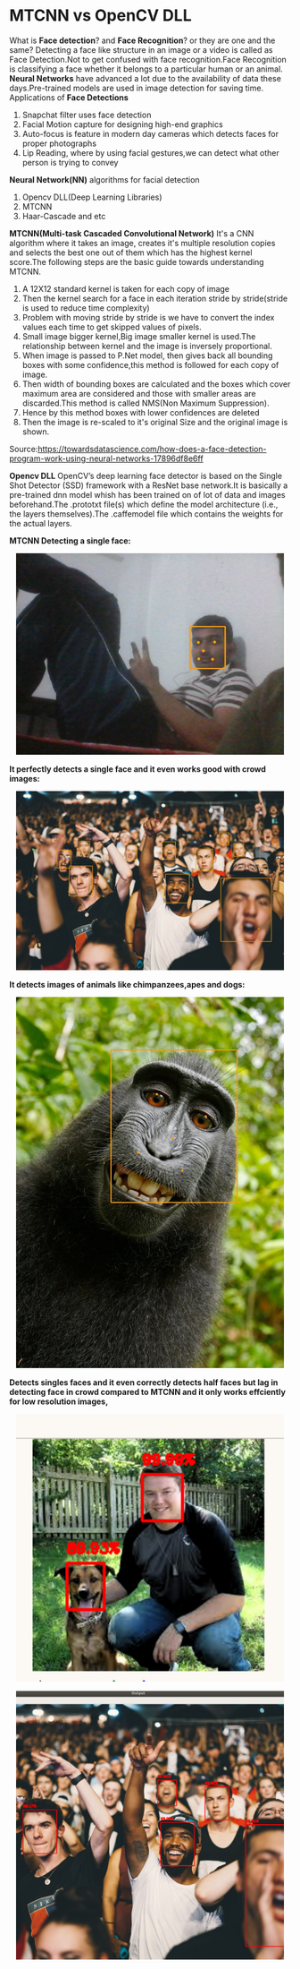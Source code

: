 # MTCNN vs OpenCV DLL


 What is **Face detection**? and **Face Recognition**? or they are one and the same?
            Detecting a face like structure in an image or a video is called as Face Detection.Not to get confused with face recognition.Face Recognition is classifying a face whether it belongs to a particular human or an animal.
            **Neural Networks** have advanced a lot due to the availability of data these days.Pre-trained models are used in image detection for saving time.
Applications of **Face Detections**
1. Snapchat filter uses face detection
2. Facial Motion capture for designing high-end graphics
3. Auto-focus is feature in modern day cameras which detects faces for proper photographs
4. Lip Reading, where by using facial gestures,we can detect what other person is trying to convey

**Neural Network(NN)** algorithms for facial detection
1. Opencv DLL(Deep Learning Libraries)
2. MTCNN
3. Haar-Cascade and etc

**MTCNN(Multi-task Cascaded Convolutional Network)**
      It's a CNN algorithm where it takes an image, creates it's multiple resolution copies and selects the best one out of them which has the highest kernel score.The following steps are the basic guide towards understanding MTCNN.
1. A 12X12 standard kernel is taken for each copy of image
2. Then the kernel search for a face in each iteration stride by stride(stride is used to reduce time complexity)
3. Problem with moving stride by stride is we have to convert the index values each time to get skipped values of pixels.
4. Small image bigger kernel,Big image smaller kernel is used.The relationship between kernel and the image is inversely proportional.
5. When image is passed to P.Net model, then gives back all bounding boxes with some confidence,this  method is followed for each copy of image.  
6. Then width of bounding boxes are calculated and the boxes which cover maximum area are considered and those with smaller areas are discarded.This method is called NMS(Non Maximum Suppression).
7. Hence by this method boxes with lower confidences are deleted
8. Then the image is re-scaled to it's original Size and the original image is shown.

Source:https://towardsdatascience.com/how-does-a-face-detection-program-work-using-neural-networks-17896df8e6ff

**Opencv DLL**
      OpenCV’s deep learning face detector is based on the Single Shot Detector (SSD) framework with a ResNet base network.It is basically a pre-trained dnn model whish has been trained on of lot of data and images beforehand.The .prototxt file(s) which define the model architecture (i.e., the layers themselves).The .caffemodel file which contains the weights for the actual layers.

**MTCNN Detecting a single face:**
<p align="center">
    <img src="/data/img1.jpg", width="480">
 </p>

**It perfectly detects a single face and it even works good with crowd images:**
<p align="center">
    <img src="/data/img2.jpg", width="480">
 </p>


**It detects images of animals like chimpanzees,apes and dogs:**
<p align="center">
    <img src="/data/img3.jpg", width="480">
 </p>

 **Detects singles faces and it even correctly detects half faces but lag in detecting face in crowd compared to MTCNN and it only works effciently for low resolution images,**
<p align="center">
    <img src="/data/img4.png", width="480">
 </p>

<p align="center">
    <img src="/data/img5.png", width="480">
 </p>
